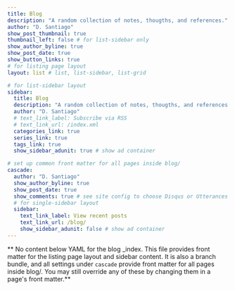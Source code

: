 ```yaml
---
title: Blog
description: "A random collection of notes, thougths, and references."
author: "D. Santiago"
show_post_thumbnail: true
thumbnail_left: false # for list-sidebar only
show_author_byline: true
show_post_date: true
show_button_links: true
# for listing page layout
layout: list # list, list-sidebar, list-grid

# for list-sidebar layout
sidebar: 
  title: Blog
  description: "A random collection of notes, thougths, and references."
  author: "D. Santiago"
  # text_link_label: Subscribe via RSS
  # text_link_url: /index.xml
  categories_link: true
  series_link: true
  tags_link: true
  show_sidebar_adunit: true # show ad container

# set up common front matter for all pages inside blog/
cascade:
  author: "D. Santiago"
  show_author_byline: true
  show_post_date: true
  show_comments: true # see site config to choose Disqus or Utterances
  # for single-sidebar layout
  sidebar:
    text_link_label: View recent posts
    text_link_url: /blog/
    show_sidebar_adunit: false # show ad container
---
```


** No content below YAML for the blog _index. This file provides front matter for the listing page layout and sidebar content. It is also a branch bundle, and all settings under `cascade` provide front matter for all pages inside blog/. You may still override any of these by changing them in a page's front matter.**
